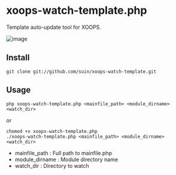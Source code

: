 # xoops-watch-template.php

Template auto-update tool for XOOPS.

![image](https://github.com/suin/xoops-watch-template/raw/master/image.png)

## Install

```
git clone git://github.com/suin/xoops-watch-template.git
```

## Usage

```
php xoops-watch-template.php <mainfile_path> <module_dirname> <watch_dir>
```

or

```
chomod +x xoops-watch-template.php
./xoops-watch-template.php <mainfile_path> <module_dirname> <watch_dir>
```


* mainfile_path  : Full path to mainfile.php
* module_dirname : Module directory name
* watch_dir      : Directory to watch

